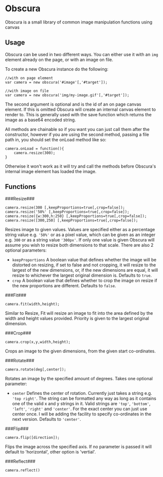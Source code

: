 Obscura
=======

Obscura is a small library of common image manipulation functions using canvas

Usage
-----

Obscura can be used in two different ways.  You can either use it with an `img` element already on the page, or with an image on file.

To create a new Obscura instance do the following:

	//with on page element
	var camera = new obscura('#image'[,'#target']);

	//with image on file
	var camera = new obscura('img/my-image.gif'[,'#target']);

The second argument is optional and is the id of an on page canvas element.  If this is omitted Obscura will create an internal canvas element to render to.  This is 
generally used with the save function which returns the image as a base64 encoded string.

All methods are chainable so if you want you can just call them after the constructor, however if you are using the second method, passing a file path in, you should
set the onLoad method like so:

	camera.onLoad = function(){
		camera.resize(300);
	}

Otherwise it won't work as it will try and call the methods before Obscura's internal image element has loaded the image.

Functions
---------

###Resize###

	camera.resize(300 [,keepProportions=true[,crop=false]);
	camera.resize('50%' [,keepProportions=true[,crop=false]);
	camera.resize({w:300,h:250} [,keepProportions=true[,crop=false]);
	camera.resize([300,250] [,keepProportions=true[,crop=false]);

Resizes image to given values. Values are specified either as a percentage string value e.g. `'50%'` or as a pixel value, which can be given as an integer e.g. `300` or as a string value `'300px'`. If only one value is given Obscura will 
assume you wish to resize both dimensions to that scale. There are also 2 optional parameters:

- `keepProportions` A boolean value that defines whether the image will be distorted on resizing, if set to false and not cropping, it will resize to the largest of the new dimensions, or, if the new dimensions
are equal, it will resize to whichever the largest original dimension is. Defaults to `true`.
- `crop` A boolean value that defines whether to crop the image on resize if the new proportions are different.  Defaults to `false`.

###Fit###

	camera.fit(width,height);

Similar to Resize, Fit will resize an image to fit into the area defined by the width and height values provided.  Priority is given to the largest original dimension.

###Crop###

	camera.crop(x,y,width,height);

Crops an image to the given dimensions, from the given start co-ordinates.

###Rotate###

	camera.rotate(deg[,center]);

Rotates an image by the specified amount of degrees.  Takes one optional parameter:

- `center` Defines the center of rotation.  Currently just takes a string e.g. `'top right'`.  The string can be formatted any way as long as it contains one of the valid x and y strings in it.  Valid strings are `'top'`, `'bottom'`, `'left'`, `'right'` and `'center'`. 
For the exact center you can just use center once.  I will be adding the facility to specify co-ordinates in the next version. Defaults to `'center'`.

###Flip###

	camera.flip([direction]);

Flips the image across the specified axis.  If no parameter is passed it will default to 'horizontal', other option is 'vertial'.

###Reflect###

	camera.reflect()
